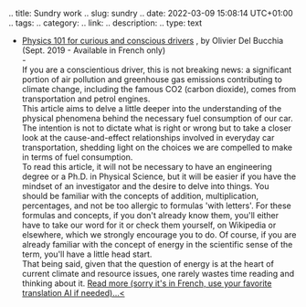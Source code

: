 .. title: Sundry work
.. slug: sundry
.. date: 2022-03-09 15:08:14 UTC+01:00
.. tags: 
.. category: 
.. link: 
.. description: 
.. type: text



<ul>
    <li>
        <a href="/documents/201909_PetitePhysAuto.pdf" target=_blank>Physics 101 for curious and conscious drivers</a>
        <span class="ad_ref">, by Olivier Del Bucchia (Sept. 2019 - Available in French only)</span>
    </li>
    <div class="accordion-section">
        <div class="accordion-header">-</div>
        <div class="accordion-content ad_preview active">
        If you are a conscientious driver, this is not breaking news: a significant portion of air pollution and greenhouse gas emissions contributing to climate change, including the famous CO2 (carbon dioxide), comes from transportation and petrol engines.
        <br>This article aims to delve a little deeper into the understanding of the physical phenomena behind the necessary fuel consumption of our car. The intention is not to dictate what is right or wrong but to take a closer look at the cause-and-effect relationships involved in everyday car transportation, shedding light on the choices we are compelled to make in terms of fuel consumption.
        <br>To read this article, it will not be necessary to have an engineering degree or a Ph.D. in Physical Science, but it will be easier if you have the mindset of an investigator and the desire to delve into things. You should be familiar with the concepts of addition, multiplication, percentages, and not be too allergic to formulas 'with letters'. For these formulas and concepts, if you don't already know them, you'll either have to take our word for it or check them yourself, on Wikipedia or elsewhere, which we strongly encourage you to do. Of course, if you are already familiar with the concept of energy in the scientific sense of the term, you'll have a little head start.
        <br>That being said, given that the question of energy is at the heart of current climate and resource issues, one rarely wastes time reading and thinking about it.  <a href="/documents/201909_PetitePhysAuto.pdf" target="_blank">Read more (sorry it's in French, use your favorite translation AI if needed)...<</a>
        </div>
    </div>
</ul>